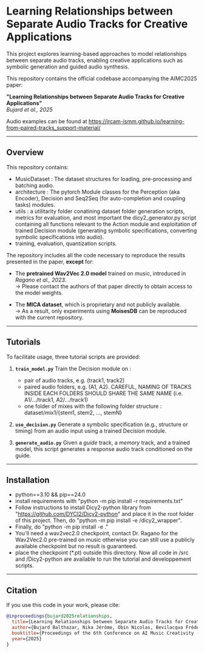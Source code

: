 # Learning Relationships between Separate Audio Tracks for Creative Applications

This project explores learning-based approaches to model relationships between separate audio tracks, enabling creative applications such as symbolic generation and guided audio synthesis.

This repository contains the official codebase accompanying the AIMC2025 paper:

**"Learning Relationships between Separate Audio Tracks for Creative Applications"**  
*Bujard et al., 2025*

Audio examples can be found at https://ircam-ismm.github.io/learning-from-paired-tracks_support-material/

---

## Overview

This repository contains:
- MusicDataset : The dataset structures for loading, pre-processing and batching audio.
- architecture : The pytorch Module classes for the Perception (aka Encoder), Decision and Seq2Seq (for auto-completion and coupling tasks) modules.
- utils : a utilitarity folder conatining dataset folder generation scripts, metrics for evaluation, and most important the dicy2_generator.py script containing all functions relevant to the Action module and exploitation of trained Decision module (generating symbolic specifications, converting symbolic specifications into audio).
- training, evaluation, quantization scripts.

The repository includes all the code necessary to reproduce the results presented in the paper, **except** for:

- The **pretrained Wav2Vec 2.0 model** trained on music, introduced in *Ragano et al., 2023*.  
  → Please contact the authors of that paper directly to obtain access to the model weights.

- The **MICA dataset**, which is proprietary and not publicly available.  
  → As a result, only experiments using **MoisesDB** can be reproduced with the current repository.

---

## Tutorials

To facilitate usage, three tutorial scripts are provided:

1. **`train_model.py`**
   Train the Decision module on :
   - pair of audio tracks, e.g. (track1, track2)
   - paired audio folders, e.g. (A1, A2). CAREFUL, NAMING OF TRACKS INSIDE EACH FOLDERS SHOULD SHARE THE SAME NAME (i.e. A1/.../track1, A2/.../track1)
   - one folder of mixes with the following folder structure : dataset/mix1/{stem1, stem2, ..., stemN}

2. **`use_decision.py`**
   Generate a symbolic specification (e.g., structure or timing) from an audio input using a trained Decision module.

3. **`generate_audio.py`**
   Given a *guide* track, a *memory* track, and a trained model, this script generates a response audio track conditioned on the guide.

---
## Installation
- python==3.10 && pip==24.0
- install requirements with "python -m pip install -r requirements.txt"
- Follow instructions to install Dicy2-python library from "https://github.com/DYCI2/Dicy2-python" and place it in the root folder of this project. Then, do "python -m pip install -e /dicy2_wrapper".
- Finally, do "python -m pip install -e ."
- You'll need a wav2vec2.0 checkpoint, contact Dr. Ragano for the Wav2Vec2.0 pre-trained on music otherwise you can still use a publicly available checkpoint but no result is guaranteed.
- place the checkpoint (*.pt) outside this directory.
  Now all code in /src and /Dicy2-python are available to run the tutorial and developpement scripts.
---

## Citation

If you use this code in your work, please cite:

```bibtex
@inproceedings{bujard2025relationships,
  title={Learning Relationships between Separate Audio Tracks for Creative Applications},
  author={Bujard Balthazar, Nika Jérôme, Obin Nicolas, Bevilacqua Frédéric},
  booktitle={Proceedings of the 6th Conference on AI Music Creativity (AIMC 2025)},
  year={2025}
}
